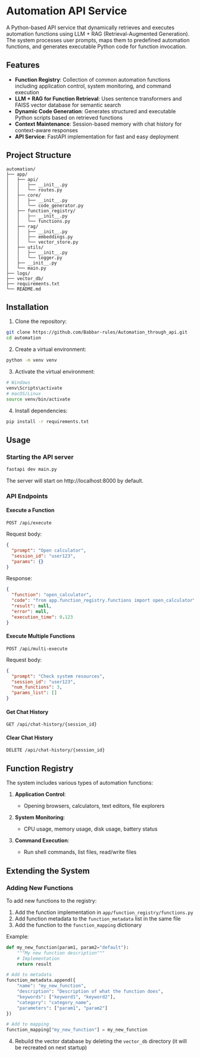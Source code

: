 # Automation API Service

A Python-based API service that dynamically retrieves and executes automation functions using LLM + RAG (Retrieval-Augmented Generation). The system processes user prompts, maps them to predefined automation functions, and generates executable Python code for function invocation.

## Features

- **Function Registry**: Collection of common automation functions including application control, system monitoring, and command execution
- **LLM + RAG for Function Retrieval**: Uses sentence transformers and FAISS vector database for semantic search
- **Dynamic Code Generation**: Generates structured and executable Python scripts based on retrieved functions
- **Context Maintenance**: Session-based memory with chat history for context-aware responses
- **API Service**: FastAPI implementation for fast and easy deployment

## Project Structure

```
automation/
├── app/
│   ├── api/
│   │   ├── __init__.py
│   │   └── routes.py
│   ├── core/
│   │   ├── __init__.py
│   │   └── code_generator.py
│   ├── function_registry/
│   │   ├── __init__.py
│   │   └── functions.py
│   ├── rag/
│   │   ├── __init__.py
│   │   ├── embeddings.py
│   │   └── vector_store.py
│   ├── utils/
│   │   ├── __init__.py
│   │   └── logger.py
│   ├── __init__.py
│   └── main.py
├── logs/
├── vector_db/
├── requirements.txt
└── README.md
```

## Installation

1. Clone the repository:
```bash
git clone https://github.com/Babbar-rules/Automation_through_api.git
cd automation
```

2. Create a virtual environment:
```bash
python -m venv venv
```

3. Activate the virtual environment:
```bash
# Windows
venv\Scripts\activate
# macOS/Linux
source venv/bin/activate
```

4. Install dependencies:
```bash
pip install -r requirements.txt
```

## Usage

### Starting the API server

```bash
fastapi dev main.py
```

The server will start on http://localhost:8000 by default.

### API Endpoints

#### Execute a Function

```http
POST /api/execute
```

Request body:
```json
{
  "prompt": "Open calculator",
  "session_id": "user123",
  "params": {}
}
```

Response:
```json
{
  "function": "open_calculator",
  "code": "from app.function_registry.functions import open_calculator\n\ndef main():\n    try:\n        result = open_calculator()\n        print(f\"Function executed successfully.\")\n        print(f\"Result: {result}\")\n        return result\n    except Exception as e:\n        print(f\"Error executing function: {e}\")\n        return {\"error\": str(e)}\n\nif __name__ == \"__main__\":\n    main()\n",
  "result": null,
  "error": null,
  "execution_time": 0.123
}
```

#### Execute Multiple Functions

```http
POST /api/multi-execute
```

Request body:
```json
{
  "prompt": "Check system resources",
  "session_id": "user123",
  "num_functions": 3,
  "params_list": []
}
```

#### Get Chat History

```http
GET /api/chat-history/{session_id}
```

#### Clear Chat History

```http
DELETE /api/chat-history/{session_id}
```

## Function Registry

The system includes various types of automation functions:

1. **Application Control**:
   - Opening browsers, calculators, text editors, file explorers

2. **System Monitoring**:
   - CPU usage, memory usage, disk usage, battery status

3. **Command Execution**:
   - Run shell commands, list files, read/write files

## Extending the System

### Adding New Functions

To add new functions to the registry:

1. Add the function implementation in `app/function_registry/functions.py`
2. Add function metadata to the `function_metadata` list in the same file
3. Add the function to the `function_mapping` dictionary

Example:
```python
def my_new_function(param1, param2="default"):
    """My new function description"""
    # Implementation
    return result

# Add to metadata
function_metadata.append({
    "name": "my_new_function",
    "description": "Description of what the function does",
    "keywords": ["keyword1", "keyword2"],
    "category": "category_name",
    "parameters": ["param1", "param2"]
})

# Add to mapping
function_mapping["my_new_function"] = my_new_function
```

4. Rebuild the vector database by deleting the `vector_db` directory (it will be recreated on next startup)

